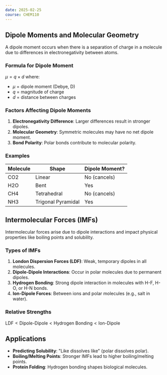 ```yaml
---
date: 2025-02-25
course: CHEM110
---
```


## Dipole Moments and Molecular Geometry
A dipole moment occurs when there is a separation of charge in a molecule due to differences in electronegativity between atoms.

### Formula for Dipole Moment
$\mu = q \times d$
where:
- $\mu$ = dipole moment (Debye, D)
- $q$ = magnitude of charge
- $d$ = distance between charges

### Factors Affecting Dipole Moments
1. **Electronegativity Difference**: Larger differences result in stronger dipoles.
2. **Molecular Geometry**: Symmetric molecules may have no net dipole moment.
3. **Bond Polarity**: Polar bonds contribute to molecular polarity.

### Examples
| Molecule  | Shape           | Dipole Moment? |
|-----------|----------------|---------------|
| CO2       | Linear         | No (cancels)  |
| H2O       | Bent           | Yes           |
| CH4       | Tetrahedral    | No (cancels)  |
| NH3       | Trigonal Pyramidal | Yes      |

## Intermolecular Forces (IMFs)
Intermolecular forces arise due to dipole interactions and impact physical properties like boiling points and solubility.

### Types of IMFs
1. **London Dispersion Forces (LDF)**: Weak, temporary dipoles in all molecules.
2. **Dipole-Dipole Interactions**: Occur in polar molecules due to permanent dipoles.
3. **Hydrogen Bonding**: Strong dipole interaction in molecules with H-F, H-O, or H-N bonds.
4. **Ion-Dipole Forces**: Between ions and polar molecules (e.g., salt in water).

### Relative Strengths
$\text{LDF} < \text{Dipole-Dipole} < \text{Hydrogen Bonding} < \text{Ion-Dipole}$

## Applications
- **Predicting Solubility**: "Like dissolves like" (polar dissolves polar).
- **Boiling/Melting Points**: Stronger IMFs lead to higher boiling/melting points.
- **Protein Folding**: Hydrogen bonding shapes biological molecules.
